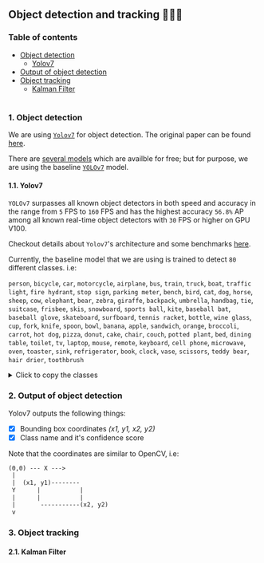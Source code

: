 ## Object detection and tracking 👨🏻‍💻

### Table of contents

- [Object detection](#object-detection)
  * [Yolov7](#yolov7)
- [Output of object detection](#detection-output)
- [Object tracking](#object-tracking)
  * [Kalman Filter](#kalman-filter)

#

<a id="object-detection" />

### 1. Object detection

We are using [`Yolov7`](https://github.com/WongKinYiu/yolov7) for object detection. The original paper can be found [here](https://arxiv.org/abs/2207.02696).

There are [several models](https://github.com/WongKinYiu/yolov7#performance) which are availble for free; but for purpose, we are using the baseline [`YOLOv7`](https://github.com/WongKinYiu/yolov7/releases/download/v0.1/yolov7.pt) model.

<a id="yolov7" />

#### 1.1. Yolov7

`YOLOv7` surpasses all known object detectors in both speed and accuracy in the range from `5` FPS to `160` FPS and has the highest accuracy `56.8%` AP among all known real-time object detectors with `30` FPS or higher on GPU V100.

Checkout details about `Yolov7`'s architecture and some benchmarks [here](https://arxiv.org/pdf/2207.02696.pdf).

Currently, the baseline model that we are using is trained to detect `80` different classes. i.e:

`person`, `bicycle`, `car`, `motorcycle`, `airplane`, `bus`, `train`, `truck`, `boat`, `traffic light`, `fire hydrant`, `stop sign`, `parking meter`, `bench`, `bird`, `cat`, `dog`, `horse`, `sheep`, `cow`, `elephant`, `bear`, `zebra`, `giraffe`, `backpack`, `umbrella`, `handbag`, `tie`, `suitcase`, `frisbee`, `skis`, `snowboard`, `sports ball`, `kite`, `baseball bat`, `baseball glove`, `skateboard`, `surfboard`, `tennis racket`, `bottle`, `wine glass`, `cup`, `fork`, `knife`, `spoon`, `bowl`, `banana`, `apple`, `sandwich`, `orange`, `broccoli`, `carrot`, `hot dog`, `pizza`, `donut`, `cake`, `chair`, `couch`, `potted plant`, `bed`, `dining table`, `toilet`, `tv`, `laptop`, `mouse`, `remote`, `keyboard`, `cell phone`, `microwave`, `oven`, `toaster`, `sink`, `refrigerator`, `book`, `clock`, `vase`, `scissors`, `teddy bear`, `hair drier`, `toothbrush`

<details>
<summary>Click to copy the classes</summary>

```python
classes = ['person', 'bicycle', 'car', 'motorcycle', 'airplane', 'bus', 'train', 'truck', 'boat', 'traffic light', 'fire hydrant', 'stop sign', 'parking meter', 'bench', 'bird', 'cat', 'dog', 'horse', 'sheep', 'cow', 'elephant', 'bear', 'zebra', 'giraffe', 'backpack', 'umbrella', 'handbag', 'tie', 'suitcase', 'frisbee', 'skis', 'snowboard', 'sports ball', 'kite', 'baseball bat', 'baseball glove', 'skateboard', 'surfboard', 'tennis racket', 'bottle', 'wine glass', 'cup', 'fork', 'knife', 'spoon', 'bowl', 'banana', 'apple', 'sandwich', 'orange', 'broccoli', 'carrot', 'hot dog', 'pizza', 'donut', 'cake', 'chair', 'couch', 'potted plant', 'bed', 'dining table', 'toilet', 'tv', 'laptop', 'mouse', 'remote', 'keyboard', 'cell phone', 'microwave', 'oven', 'toaster', 'sink', 'refrigerator', 'book', 'clock', 'vase', 'scissors', 'teddy bear', 'hair drier', 'toothbrush']
```

</details>

<a id="detection-output" />

### 2. Output of object detection

Yolov7 outputs the following things:

- [x] Bounding box coordinates _(x1, y1, x2, y2)_
- [x] Class name and it's confidence score

Note that the coordinates are similar to OpenCV, i.e:

```txt
(0,0) --- X --->
 |  
 |  (x1, y1)--------
 Y      |           |
 |      |           |
 |       -----------(x2, y2)
 v      
```
<a id="object-tracking" />

### 3. Object tracking




<a id="kalman-filter" />

#### 2.1. Kalman Filter

